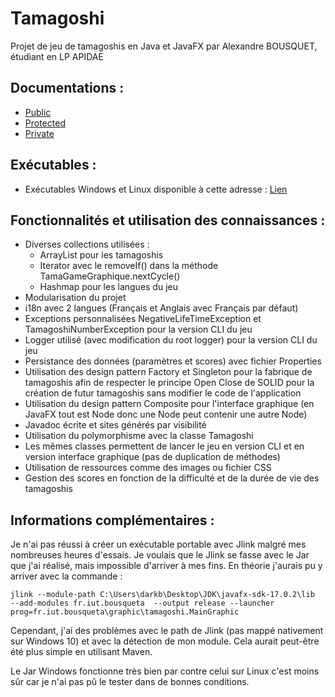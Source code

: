 # Tamagoshi
Projet de jeu de tamagoshis en Java et JavaFX par Alexandre BOUSQUET, étudiant en LP APIDAE

## Documentations :
- [Public](https://webinfo.iutmontp.univ-montp2.fr/~bousqueta/tamagoshi-doc/doc_public)
- [Protected](https://webinfo.iutmontp.univ-montp2.fr/~bousqueta/tamagoshi-doc/doc_protected)
- [Private](https://webinfo.iutmontp.univ-montp2.fr/~bousqueta/tamagoshi-doc/doc_private)

## Exécutables :
- Exécutables Windows et Linux disponible à cette adresse : [Lien](https://drive.google.com/drive/folders/1cwEwwberTpGBEMmCzUfcOwWwcdDTiJWO?usp=sharing)

## Fonctionnalités et utilisation des connaissances :
- Diverses collections utilisées :
  - ArrayList pour les tamagoshis
  - Iterator avec le removeIf() dans la méthode TamaGameGraphique.nextCycle()
  - Hashmap pour les langues du jeu
- Modularisation du projet
- i18n avec 2 langues (Français et Anglais avec Français par défaut)
- Exceptions personnalisées NegativeLifeTimeException et TamagoshiNumberException pour la version CLI du jeu
- Logger utilisé (avec modification du root logger) pour la version CLI du jeu
- Persistance des données (paramètres et scores) avec fichier Properties
- Utilisation des design pattern Factory et Singleton pour la fabrique de tamagoshis afin de respecter le principe 
Open Close de SOLID pour la création de futur tamagoshis sans modifier le code de l'application
- Utilisation du design pattern Composite pour l'interface graphique (en JavaFX tout est Node donc une Node peut contenir une autre Node)
- Javadoc écrite et sites générés par visibilité
- Utilisation du polymorphisme avec la classe Tamagoshi
- Les mêmes classes permettent de lancer le jeu en version CLI et en version interface graphique (pas de duplication de méthodes)
- Utilisation de ressources comme des images ou fichier CSS
- Gestion des scores en fonction de la difficulté et de la durée de vie des tamagoshis

## Informations complémentaires : 
Je n'ai pas réussi à créer un exécutable portable avec Jlink malgré mes nombreuses heures d'essais. Je voulais que le Jlink se fasse avec le Jar que j'ai réalisé, mais impossible d'arriver à mes fins.
En théorie j'aurais pu y arriver avec la commande :
```shell
jlink --module-path C:\Users\darkb\Desktop\JDK\javafx-sdk-17.0.2\lib  --add-modules fr.iut.bousqueta  --output release --launcher prog=fr.iut.bousqueta\graphic\tamagoshi.MainGraphic
```
Cependant, j'ai des problèmes avec le path de Jlink (pas mappé nativement sur Windows 10) et avec la détection de mon module. Cela aurait peut-être été plus simple en utilisant Maven.

Le Jar Windows fonctionne très bien par contre celui sur Linux c'est moins sûr car je n'ai pas pû le tester dans de bonnes conditions.